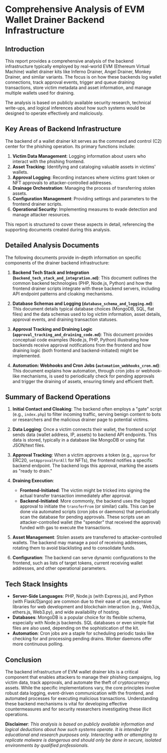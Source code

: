 # Comprehensive Analysis of EVM Wallet Drainer Backend Infrastructure

## Introduction

This report provides a comprehensive analysis of the backend infrastructure typically employed by real-world EVM (Ethereum Virtual Machine) wallet drainer kits like Inferno Drainer, Angel Drainer, Monkey Drainer, and similar variants. The focus is on how these backends log wallet connections, track approval events, trigger and queue draining transactions, store victim metadata and asset information, and manage multiple wallets used for draining.

The analysis is based on publicly available security research, technical write-ups, and logical inferences about how such systems would be designed to operate effectively and maliciously.

## Key Areas of Backend Infrastructure

The backend of a wallet drainer kit serves as the command and control (C2) center for the phishing operation. Its primary functions include:

1.  **Victim Data Management**: Logging information about users who interact with the phishing frontend.
2.  **Asset Tracking**: Identifying and cataloging valuable assets in victims' wallets.
3.  **Approval Logging**: Recording instances where victims grant token or NFT approvals to attacker-controlled addresses.
4.  **Drainage Orchestration**: Managing the process of transferring stolen assets.
5.  **Configuration Management**: Providing settings and parameters to the frontend drainer scripts.
6.  **Operational Security**: Implementing measures to evade detection and manage attacker resources.

This report is structured to cover these aspects in detail, referencing the supporting documents created during this analysis.

## Detailed Analysis Documents

The following documents provide in-depth information on specific components of the drainer backend infrastructure:

1.  **Backend Tech Stack and Integration (`backend_tech_stack_and_integration.md`)**: This document outlines the common backend technologies (PHP, Node.js, Python) and how the frontend drainer scripts integrate with these backend servers, including API endpoint patterns and cloaking mechanisms.

2.  **Database Schemas and Logging (`database_schema_and_logging.md`)**: This document details typical database choices (MongoDB, SQL, flat files) and the data schemas used to log victim information, asset details, approval events, and draining transaction statuses.

3.  **Approval Tracking and Draining Logic (`approval_tracking_and_draining_code.md`)**: This document provides conceptual code examples (Node.js, PHP, Python) illustrating how backends receive approval notifications from the frontend and how draining logic (both frontend and backend-initiated) might be implemented.

4.  **Automation: Webhooks and Cron Jobs (`automation_webhooks_cron.md`)**: This document explains how automation, through cron jobs or webhook-like mechanisms, is used to periodically check for pending approvals and trigger the draining of assets, ensuring timely and efficient theft.

## Summary of Backend Operations

1.  **Initial Contact and Cloaking**: The backend often employs a "gate" script (e.g., `index.php`) to filter incoming traffic, serving benign content to bots or researchers and the malicious drainer page to potential victims.

2.  **Data Logging**: Once a victim connects their wallet, the frontend script sends data (wallet address, IP, assets) to backend API endpoints. This data is stored, typically in a database like MongoDB or using flat JSON/text files.

3.  **Approval Tracking**: When a victim approves a token (e.g., `approve` for ERC20, `setApprovalForAll` for NFTs), the frontend notifies a specific backend endpoint. The backend logs this approval, marking the assets as "ready to drain."

4.  **Draining Execution**: 
    *   **Frontend-Initiated**: The victim might be tricked into signing the actual transfer transaction immediately after approval.
    *   **Backend-Initiated**: More commonly, the backend uses the logged approval to initiate the `transferFrom` (or similar) calls. This can be done via automated scripts (cron jobs or daemons) that periodically scan the database for pending approvals. These scripts use an attacker-controlled wallet (the "spender" that received the approval) funded with gas to execute the transactions.

5.  **Asset Management**: Stolen assets are transferred to attacker-controlled wallets. The backend may manage a pool of receiving addresses, rotating them to avoid blacklisting and to consolidate funds.

6.  **Configuration**: The backend can serve dynamic configurations to the frontend, such as lists of target tokens, current receiving wallet addresses, and other operational parameters.

## Tech Stack Insights

*   **Server-Side Languages**: PHP, Node.js (with Express.js), and Python (with Flask/Django) are common due to their ease of use, extensive libraries for web development and blockchain interaction (e.g., Web3.js, ethers.js, Web3.py), and wide availability of hosting.
*   **Databases**: MongoDB is a popular choice for its flexible schema, especially with Node.js backends. SQL databases or even simple flat files are also used, depending on the sophistication of the kit.
*   **Automation**: Cron jobs are a staple for scheduling periodic tasks like checking for and processing pending drains. Worker daemons offer more continuous polling.

## Conclusion

The backend infrastructure of EVM wallet drainer kits is a critical component that enables attackers to manage their phishing campaigns, log victim data, track approvals, and automate the theft of cryptocurrency assets. While the specific implementations vary, the core principles involve robust data logging, event-driven communication with the frontend, and automated processes for executing malicious transactions. Understanding these backend mechanisms is vital for developing effective countermeasures and for security researchers investigating these illicit operations.

**Disclaimer**: *This analysis is based on publicly available information and logical deductions about how such systems operate. It is intended for educational and research purposes only. Interacting with or attempting to replicate malware is dangerous and should only be done in secure, isolated environments by qualified professionals.*

